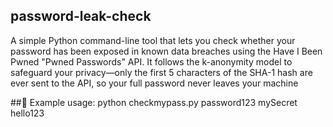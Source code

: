 ## password-leak-check
A simple Python command-line tool that lets you check whether your password has been exposed in known data breaches using the Have I Been Pwned "Pwned Passwords" API. It follows the k-anonymity model to safeguard your privacy—only the first 5 characters of the SHA-1 hash are ever sent to the API, so your full password never leaves your machine

##🧪 Example usage:
python checkmypass.py password123 mySecret hello123
